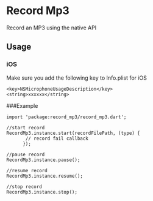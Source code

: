 # Record Mp3

 Record an MP3 using the native API
 ## Usage
 
 
### iOS
Make sure you add the following key to Info.plist for iOS
```
<key>NSMicrophoneUsageDescription</key>
<string>xxxxxx</string>
```
 
 
 ###Example
```
import 'package:record_mp3/record_mp3.dart';

//start record 
RecordMp3.instance.start(recordFilePath, (type) {
       // record fail callback
      });
	  
//pause record
RecordMp3.instance.pause();

//resume record
RecordMp3.instance.resume();

//stop record 
RecordMp3.instance.stop();

```


